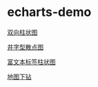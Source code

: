 # echarts-demo

[双向柱状图](index.html#twoWayChart)

[井字型散点图](index.html#ticTypeScatterChart)

[富文本标签柱状图](index.html#richChart)

[地图下钻](index.html#mapChart)
